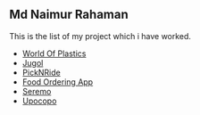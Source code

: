 <!-- Write readme for introducing this app -->

## Md Naimur Rahaman

This is the list of my project which i have worked.

-   [World Of Plastics](projects/world-of-plastics.md)
-   [Jugol](projects/jugol-app.md)
-   [PickNRide](projects/pick-N-Rde.md)
-   [Food Ordering App](projects/food-ordering-app.md)
-   [Seremo](projects/seremo.md)
-   [Upocopo](projects/upocopo.md)
